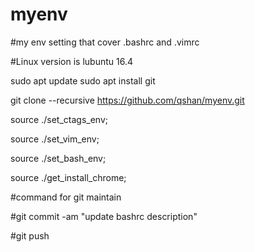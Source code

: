 # myenv
#my env setting that cover .bashrc and .vimrc

#Linux version is lubuntu 16.4

sudo apt update
sudo apt install git

git clone --recursive https://github.com/qshan/myenv.git

source ./set_ctags_env;

source ./set_vim_env;

source ./set_bash_env;

source ./get_install_chrome;

#command for git maintain

#git commit -am "update bashrc description"

#git push
